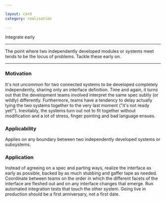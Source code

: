 ```yaml
---

layout: card
category: realisation

---
```


Integrate early

---

The point where two independently developed modules or systems meet tends to be
the locus of problems. Tackle these early on.

---

### Motivation

It's not uncommon for two connected systems to be developed completely independently, sharing only an interface definition. Time and again, it turns out that the development teams involved interpret the same spec subtly (or wildly) differently. Furthermore, teams have a tendency to delay actually tying the two systems together to the very last moment ("it's not ready yet!"). Inevitably, the systems turn out not to fit together without modification and a lot of stress, finger pointing and bad language ensues.

### Applicability

Applies on any boundary between two independently developed systems or subsystems.

### Application

Instead of agreeing on a spec and parting ways, realize the interface as early as possible, backed by as much stubbing and gaffer tape as needed. Coordinate between teams on the order in which the different facets of the interface are fleshed out and on any interface changes that emerge. Run automated integration tests that touch the other system. Going live in production should be a first anniversary, not a first date.
